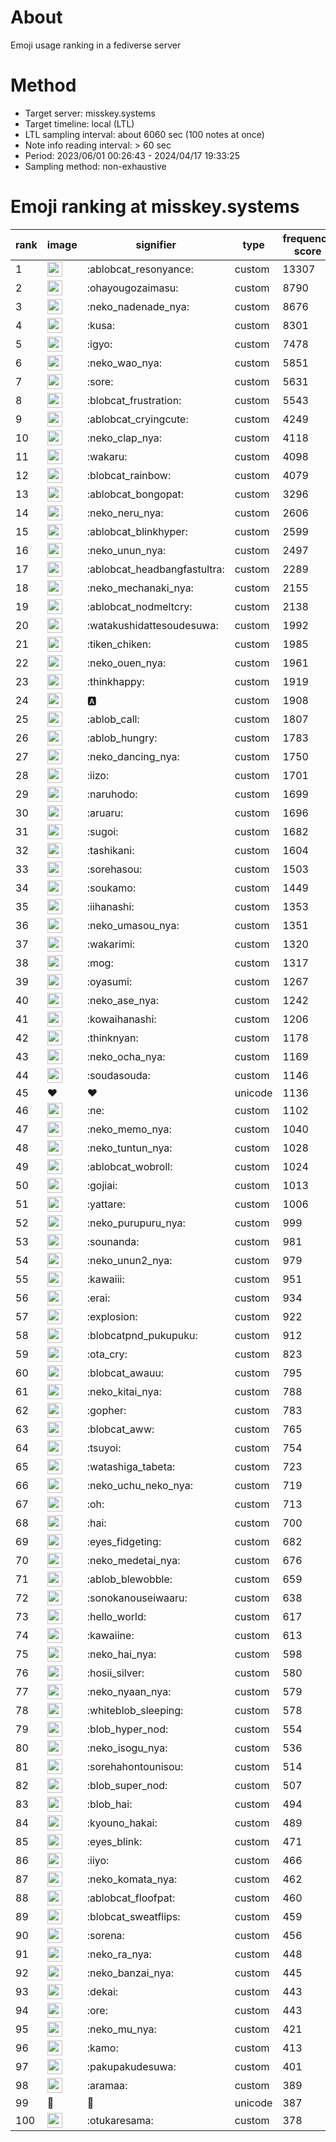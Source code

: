 # About
Emoji usage ranking in a fediverse server

# Method
- Target server: misskey.systems
- Target timeline: local (LTL)
- LTL sampling interval: about 6060 sec (100 notes at once)
- Note info reading interval: > 60 sec
- Period: 2023/06/01 00:26:43 - 2024/04/17 19:33:25 
- Sampling method: non-exhaustive

# Emoji ranking at misskey.systems

|rank|image|signifier|type|frequency score|
|----|----|----|----|----|
|1|<img height="24" src="https://misskey.systems/emoji/ablobcat_resonyance.webp">|:ablobcat_resonyance:|custom|13307|
|2|<img height="24" src="https://misskey.systems/emoji/ohayougozaimasu.webp">|:ohayougozaimasu:|custom|8790|
|3|<img height="24" src="https://misskey.systems/emoji/neko_nadenade_nya.webp">|:neko_nadenade_nya:|custom|8676|
|4|<img height="24" src="https://misskey.systems/emoji/kusa.webp">|:kusa:|custom|8301|
|5|<img height="24" src="https://misskey.systems/emoji/igyo.webp">|:igyo:|custom|7478|
|6|<img height="24" src="https://misskey.systems/emoji/neko_wao_nya.webp">|:neko_wao_nya:|custom|5851|
|7|<img height="24" src="https://misskey.systems/emoji/sore.webp">|:sore:|custom|5631|
|8|<img height="24" src="https://misskey.systems/emoji/blobcat_frustration.webp">|:blobcat_frustration:|custom|5543|
|9|<img height="24" src="https://misskey.systems/emoji/ablobcat_cryingcute.webp">|:ablobcat_cryingcute:|custom|4249|
|10|<img height="24" src="https://misskey.systems/emoji/neko_clap_nya.webp">|:neko_clap_nya:|custom|4118|
|11|<img height="24" src="https://misskey.systems/emoji/wakaru.webp">|:wakaru:|custom|4098|
|12|<img height="24" src="https://misskey.systems/emoji/blobcat_rainbow.webp">|:blobcat_rainbow:|custom|4079|
|13|<img height="24" src="https://misskey.systems/emoji/ablobcat_bongopat.webp">|:ablobcat_bongopat:|custom|3296|
|14|<img height="24" src="https://misskey.systems/emoji/neko_neru_nya.webp">|:neko_neru_nya:|custom|2606|
|15|<img height="24" src="https://misskey.systems/emoji/ablobcat_blinkhyper.webp">|:ablobcat_blinkhyper:|custom|2599|
|16|<img height="24" src="https://misskey.systems/emoji/neko_unun_nya.webp">|:neko_unun_nya:|custom|2497|
|17|<img height="24" src="https://misskey.systems/emoji/ablobcat_headbangfastultra.webp">|:ablobcat_headbangfastultra:|custom|2289|
|18|<img height="24" src="https://misskey.systems/emoji/neko_mechanaki_nya.webp">|:neko_mechanaki_nya:|custom|2155|
|19|<img height="24" src="https://misskey.systems/emoji/ablobcat_nodmeltcry.webp">|:ablobcat_nodmeltcry:|custom|2138|
|20|<img height="24" src="https://misskey.systems/emoji/watakushidattesoudesuwa.webp">|:watakushidattesoudesuwa:|custom|1992|
|21|<img height="24" src="https://misskey.systems/emoji/tiken_chiken.webp">|:tiken_chiken:|custom|1985|
|22|<img height="24" src="https://misskey.systems/emoji/neko_ouen_nya.webp">|:neko_ouen_nya:|custom|1961|
|23|<img height="24" src="https://misskey.systems/emoji/thinkhappy.webp">|:thinkhappy:|custom|1919|
|24|<img height="24" src="https://misskey.systems/emoji/a.webp">|:a:|custom|1908|
|25|<img height="24" src="https://misskey.systems/emoji/ablob_call.webp">|:ablob_call:|custom|1807|
|26|<img height="24" src="https://misskey.systems/emoji/ablob_hungry.webp">|:ablob_hungry:|custom|1783|
|27|<img height="24" src="https://misskey.systems/emoji/neko_dancing_nya.webp">|:neko_dancing_nya:|custom|1750|
|28|<img height="24" src="https://misskey.systems/emoji/iizo.webp">|:iizo:|custom|1701|
|29|<img height="24" src="https://misskey.systems/emoji/naruhodo.webp">|:naruhodo:|custom|1699|
|30|<img height="24" src="https://misskey.systems/emoji/aruaru.webp">|:aruaru:|custom|1696|
|31|<img height="24" src="https://misskey.systems/emoji/sugoi.webp">|:sugoi:|custom|1682|
|32|<img height="24" src="https://misskey.systems/emoji/tashikani.webp">|:tashikani:|custom|1604|
|33|<img height="24" src="https://misskey.systems/emoji/sorehasou.webp">|:sorehasou:|custom|1503|
|34|<img height="24" src="https://misskey.systems/emoji/soukamo.webp">|:soukamo:|custom|1449|
|35|<img height="24" src="https://misskey.systems/emoji/iihanashi.webp">|:iihanashi:|custom|1353|
|36|<img height="24" src="https://misskey.systems/emoji/neko_umasou_nya.webp">|:neko_umasou_nya:|custom|1351|
|37|<img height="24" src="https://misskey.systems/emoji/wakarimi.webp">|:wakarimi:|custom|1320|
|38|<img height="24" src="https://misskey.systems/emoji/mog.webp">|:mog:|custom|1317|
|39|<img height="24" src="https://misskey.systems/emoji/oyasumi.webp">|:oyasumi:|custom|1267|
|40|<img height="24" src="https://misskey.systems/emoji/neko_ase_nya.webp">|:neko_ase_nya:|custom|1242|
|41|<img height="24" src="https://misskey.systems/emoji/kowaihanashi.webp">|:kowaihanashi:|custom|1206|
|42|<img height="24" src="https://misskey.systems/emoji/thinknyan.webp">|:thinknyan:|custom|1178|
|43|<img height="24" src="https://misskey.systems/emoji/neko_ocha_nya.webp">|:neko_ocha_nya:|custom|1169|
|44|<img height="24" src="https://misskey.systems/emoji/soudasouda.webp">|:soudasouda:|custom|1146|
|45|❤|❤|unicode|1136|
|46|<img height="24" src="https://misskey.systems/emoji/ne.webp">|:ne:|custom|1102|
|47|<img height="24" src="https://misskey.systems/emoji/neko_memo_nya.webp">|:neko_memo_nya:|custom|1040|
|48|<img height="24" src="https://misskey.systems/emoji/neko_tuntun_nya.webp">|:neko_tuntun_nya:|custom|1028|
|49|<img height="24" src="https://misskey.systems/emoji/ablobcat_wobroll.webp">|:ablobcat_wobroll:|custom|1024|
|50|<img height="24" src="https://misskey.systems/emoji/gojiai.webp">|:gojiai:|custom|1013|
|51|<img height="24" src="https://misskey.systems/emoji/yattare.webp">|:yattare:|custom|1006|
|52|<img height="24" src="https://misskey.systems/emoji/neko_purupuru_nya.webp">|:neko_purupuru_nya:|custom|999|
|53|<img height="24" src="https://misskey.systems/emoji/sounanda.webp">|:sounanda:|custom|981|
|54|<img height="24" src="https://misskey.systems/emoji/neko_unun2_nya.webp">|:neko_unun2_nya:|custom|979|
|55|<img height="24" src="https://misskey.systems/emoji/kawaiii.webp">|:kawaiii:|custom|951|
|56|<img height="24" src="https://misskey.systems/emoji/erai.webp">|:erai:|custom|934|
|57|<img height="24" src="https://misskey.systems/emoji/explosion.webp">|:explosion:|custom|922|
|58|<img height="24" src="https://misskey.systems/emoji/blobcatpnd_pukupuku.webp">|:blobcatpnd_pukupuku:|custom|912|
|59|<img height="24" src="https://misskey.systems/emoji/ota_cry.webp">|:ota_cry:|custom|823|
|60|<img height="24" src="https://misskey.systems/emoji/blobcat_awauu.webp">|:blobcat_awauu:|custom|795|
|61|<img height="24" src="https://misskey.systems/emoji/neko_kitai_nya.webp">|:neko_kitai_nya:|custom|788|
|62|<img height="24" src="https://misskey.systems/emoji/gopher.webp">|:gopher:|custom|783|
|63|<img height="24" src="https://misskey.systems/emoji/blobcat_aww.webp">|:blobcat_aww:|custom|765|
|64|<img height="24" src="https://misskey.systems/emoji/tsuyoi.webp">|:tsuyoi:|custom|754|
|65|<img height="24" src="https://misskey.systems/emoji/watashiga_tabeta.webp">|:watashiga_tabeta:|custom|723|
|66|<img height="24" src="https://misskey.systems/emoji/neko_uchu_neko_nya.webp">|:neko_uchu_neko_nya:|custom|719|
|67|<img height="24" src="https://misskey.systems/emoji/oh.webp">|:oh:|custom|713|
|68|<img height="24" src="https://misskey.systems/emoji/hai.webp">|:hai:|custom|700|
|69|<img height="24" src="https://misskey.systems/emoji/eyes_fidgeting.webp">|:eyes_fidgeting:|custom|682|
|70|<img height="24" src="https://misskey.systems/emoji/neko_medetai_nya.webp">|:neko_medetai_nya:|custom|676|
|71|<img height="24" src="https://misskey.systems/emoji/ablob_blewobble.webp">|:ablob_blewobble:|custom|659|
|72|<img height="24" src="https://misskey.systems/emoji/sonokanouseiwaaru.webp">|:sonokanouseiwaaru:|custom|638|
|73|<img height="24" src="https://misskey.systems/emoji/hello_world.webp">|:hello_world:|custom|617|
|74|<img height="24" src="https://misskey.systems/emoji/kawaiine.webp">|:kawaiine:|custom|613|
|75|<img height="24" src="https://misskey.systems/emoji/neko_hai_nya.webp">|:neko_hai_nya:|custom|598|
|76|<img height="24" src="https://misskey.systems/emoji/hosii_silver.webp">|:hosii_silver:|custom|580|
|77|<img height="24" src="https://misskey.systems/emoji/neko_nyaan_nya.webp">|:neko_nyaan_nya:|custom|579|
|78|<img height="24" src="https://misskey.systems/emoji/whiteblob_sleeping.webp">|:whiteblob_sleeping:|custom|578|
|79|<img height="24" src="https://misskey.systems/emoji/blob_hyper_nod.webp">|:blob_hyper_nod:|custom|554|
|80|<img height="24" src="https://misskey.systems/emoji/neko_isogu_nya.webp">|:neko_isogu_nya:|custom|536|
|81|<img height="24" src="https://misskey.systems/emoji/sorehahontounisou.webp">|:sorehahontounisou:|custom|514|
|82|<img height="24" src="https://misskey.systems/emoji/blob_super_nod.webp">|:blob_super_nod:|custom|507|
|83|<img height="24" src="https://misskey.systems/emoji/blob_hai.webp">|:blob_hai:|custom|494|
|84|<img height="24" src="https://misskey.systems/emoji/kyouno_hakai.webp">|:kyouno_hakai:|custom|489|
|85|<img height="24" src="https://misskey.systems/emoji/eyes_blink.webp">|:eyes_blink:|custom|471|
|86|<img height="24" src="https://misskey.systems/emoji/iiyo.webp">|:iiyo:|custom|466|
|87|<img height="24" src="https://misskey.systems/emoji/neko_komata_nya.webp">|:neko_komata_nya:|custom|462|
|88|<img height="24" src="https://misskey.systems/emoji/ablobcat_floofpat.webp">|:ablobcat_floofpat:|custom|460|
|89|<img height="24" src="https://misskey.systems/emoji/blobcat_sweatflips.webp">|:blobcat_sweatflips:|custom|459|
|90|<img height="24" src="https://misskey.systems/emoji/sorena.webp">|:sorena:|custom|456|
|91|<img height="24" src="https://misskey.systems/emoji/neko_ra_nya.webp">|:neko_ra_nya:|custom|448|
|92|<img height="24" src="https://misskey.systems/emoji/neko_banzai_nya.webp">|:neko_banzai_nya:|custom|445|
|93|<img height="24" src="https://misskey.systems/emoji/dekai.webp">|:dekai:|custom|443|
|94|<img height="24" src="https://misskey.systems/emoji/ore.webp">|:ore:|custom|443|
|95|<img height="24" src="https://misskey.systems/emoji/neko_mu_nya.webp">|:neko_mu_nya:|custom|421|
|96|<img height="24" src="https://misskey.systems/emoji/kamo.webp">|:kamo:|custom|413|
|97|<img height="24" src="https://misskey.systems/emoji/pakupakudesuwa.webp">|:pakupakudesuwa:|custom|401|
|98|<img height="24" src="https://misskey.systems/emoji/aramaa.webp">|:aramaa:|custom|389|
|99|🎉|🎉|unicode|387|
|100|<img height="24" src="https://misskey.systems/emoji/otukaresama.webp">|:otukaresama:|custom|378|
